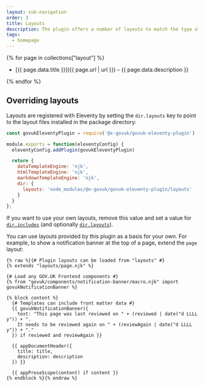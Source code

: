 ```yaml
---
layout: sub-navigation
order: 3
title: Layouts
description: The plugin offers a number of layouts to match the type of content you want write.
tags:
  - homepage
---
```

{% for page in collections["layout"] %}

* [{{ page.data.title }}]({{ page.url | url }}) – {{ page.data.description }}

{% endfor %}

## Overriding layouts

Layouts are registered with Eleventy by setting the `dir.layouts` key to point to the layout files installed in the package directory:

```js
const govukEleventyPlugin = require('@x-govuk/govuk-eleventy-plugin')

module.exports = function(eleventyConfig) {
  eleventyConfig.addPlugin(govukEleventyPlugin)

  return {
    dataTemplateEngine: 'njk',
    htmlTemplateEngine: 'njk',
    markdownTemplateEngine: 'njk',
    dir: {
      layouts: 'node_modules/@x-govuk/govuk-eleventy-plugin/layouts'
    }
  }
};
```

If you want to use your own layouts, remove this value and set a value for [`dir.includes`](https://www.11ty.dev/docs/config/#directory-for-includes) (and optionally [`dir.layouts`](https://www.11ty.dev/docs/config/#directory-for-layouts-(optional))).

You can use layouts provided by this plugin as a basis for your own. For example, to show a notification banner at the top of a page, extend the `page` layout:

```njk
{% raw %}{# Plugin layouts can be loaded from "layouts" #}
{% extends "layouts/page.njk" %}

{# Load any GOV.UK Frontend components #}
{% from "govuk/components/notification-banner/macro.njk" import govukNotificationBanner %}

{% block content %}
  {# Templates can include front matter data #}
  {{ govukNotificationBanner({
    text: "This page was last reviewed on " + (reviewed | date("d LLLL y")) + ".  
    It needs to be reviewed again on " + (reviewAgain | date("d LLLL y")) + "."
  }) if reviewed and reviewAgain }}

  {{ appDocumentHeader({
    title: title,
    description: description
  }) }}

  {{ appProseScope(content) if content }}
{% endblock %}{% endraw %}
```
